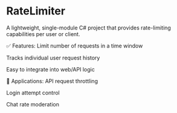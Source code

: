 # RateLimiter

A lightweight, single-module C# project that provides rate-limiting capabilities per user or client.

✅ Features:
Limit number of requests in a time window

Tracks individual user request history

Easy to integrate into web/API logic

📌 Applications:
API request throttling

Login attempt control

Chat rate moderation
